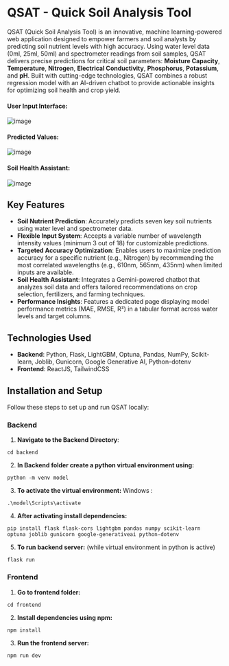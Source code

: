 # QSAT - Quick Soil Analysis Tool

QSAT (Quick Soil Analysis Tool) is an innovative, machine learning-powered web application designed to empower farmers and soil analysts by predicting soil nutrient levels with high accuracy. Using water level data (0ml, 25ml, 50ml) and spectrometer readings from soil samples, QSAT delivers precise predictions for critical soil parameters: **Moisture Capacity**, **Temperature**, **Nitrogen**, **Electrical Conductivity**, **Phosphorus**, **Potassium**, and **pH**. Built with cutting-edge technologies, QSAT combines a robust regression model with an AI-driven chatbot to provide actionable insights for optimizing soil health and crop yield.

#### User Input Interface:
![image](https://github.com/user-attachments/assets/a793a836-91cb-484c-8c8b-df8d1c5e3d41)
#### Predicted Values:
![image](https://github.com/user-attachments/assets/f64c5974-627e-4d00-a7f3-a8b87f61581a)
#### Soil Health Assistant:
![image](https://github.com/user-attachments/assets/f139f58d-c508-440f-8985-2a8d258e33c7)

## Key Features

- **Soil Nutrient Prediction**: Accurately predicts seven key soil nutrients using water level and spectrometer data.
- **Flexible Input System**: Accepts a variable number of wavelength intensity values (minimum 3 out of 18) for customizable predictions.
- **Targeted Accuracy Optimization**: Enables users to maximize prediction accuracy for a specific nutrient (e.g., Nitrogen) by recommending the most correlated wavelengths (e.g., 610nm, 565nm, 435nm) when limited inputs are available.
- **Soil Health Assistant**: Integrates a Gemini-powered chatbot that analyzes soil data and offers tailored recommendations on crop selection, fertilizers, and farming techniques.
- **Performance Insights**: Features a dedicated page displaying model performance metrics (MAE, RMSE, R²) in a tabular format across water levels and target columns.

## Technologies Used

- **Backend**: Python, Flask, LightGBM, Optuna, Pandas, NumPy, Scikit-learn, Joblib, Gunicorn, Google Generative AI, Python-dotenv
- **Frontend**: ReactJS, TailwindCSS

## Installation and Setup

Follow these steps to set up and run QSAT locally:

### Backend

1. **Navigate to the Backend Directory**:
```
cd backend
```

2. **In Backend folder create a python virtual environment using:**
```
python -m venv model
```

3. **To activate the virtual environment:**
Windows : 
```
.\model\Scripts\activate
```

4. **After activating install dependencies:**
```
pip install flask flask-cors lightgbm pandas numpy scikit-learn optuna joblib gunicorn google-generativeai python-dotenv
```

5. **To run backend server:**
(while virtual environment in python is active)
```
flask run
```

### Frontend

1. **Go to frontend folder:**
```
cd frontend
```

2. **Install dependencies using npm:**
```
npm install
```

3. **Run the frontend server:**
```
npm run dev
```
